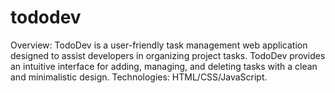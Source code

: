 # tododev
 Overview:  TodoDev is a user-friendly task management web application designed to assist developers in organizing project tasks. TodoDev provides an intuitive interface for adding, managing, and deleting tasks with a clean and minimalistic design.  Technologies:  HTML/CSS/JavaScript.
